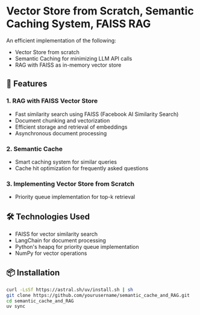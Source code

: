 # Vector Store from Scratch, Semantic Caching System, FAISS RAG

An efficient implementation of  the following:
- Vector Store from scratch
- Semantic Caching for minimizing LLM API calls
- RAG with FAISS as in-memory vector store


## 🚀 Features

### 1. RAG with FAISS Vector Store
- Fast similarity search using FAISS (Facebook AI Similarity Search)
- Document chunking and vectorization
- Efficient storage and retrieval of embeddings
- Asynchronous document processing

### 2. Semantic Cache
- Smart caching system for similar queries
- Cache hit optimization for frequently asked questions

### 3. Implementing Vector Store from Scratch
- Priority queue implementation for top-k retrieval


## 🛠️ Technologies Used
- FAISS for vector similarity search
- LangChain for document processing
- Python's heapq for priority queue implementation
- NumPy for vector operations

## 📦 Installation

```bash
curl -LsSf https://astral.sh/uv/install.sh | sh
git clone https://github.com/yourusername/semantic_cache_and_RAG.git
cd semantic_cache_and_RAG
uv sync
